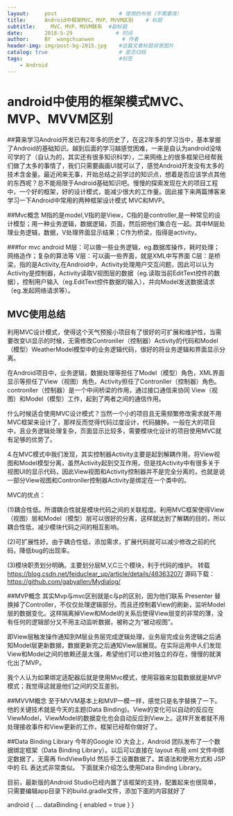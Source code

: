 ```yaml
---
layout:     post                    # 使用的布局（不需要改）
title:      Android中框架MVC、MVP、MVVM区别    # 标题 
subtitle:     MVC、MVP、MVVM联系  #副标题
date:       2018-5-29              # 时间
author:     BY  wangchuanwen         # 作者
header-img: img/post-bg-2015.jpg    #这篇文章标题背景图片
catalog: true                       # 是否归档
tags:                               #标签
    - Android
---
```


# android中使用的框架模式MVC、MVP、MVVM区别

##算来学习Android开发已有2年多的历史了，在这2年多的学习当中，基本掌握了Android的基础知识。越到后面的学习越感觉困难，一来是自认为android没啥可学的了（自认为的，其实还有很多知识科学），二来网络上的很多框架已经帮我们做了太多的事情了，我们只需要画画UI就可以了，感觉Android开发没有太多的技术含金量。最近闲来无事，开始总结之前学过的知识点，想着是否应该学点其他的东西呢？总不能局限于Android基础知识吧。慢慢的探索发现在大的项目工程中，一个好的框架，好的设计模式，能减少很大的工作量。因此接下来两篇博客来学习一下Android中常用的两种框架设计模式 MVC和MVP。

##Mvc概念
M指的是model,V指的是View，C指的是controller,是一种常见的设计模型；用一种业务逻辑，数据逻辑，页面，然后把他们集合在一起。其中M层处理业务逻辑，数据，V处理界面显示结果；C作为桥梁，指得是activity。

###for mvc android 
M层：可以做一些业务逻辑，eg.数据库操作，耗时处理；网络造作；复杂的算法等
V层：可以画一些界面，就是XML中写界面
C层：是桥梁，指的是Activity,在Android中，Activity处理用户交互问题，因此可以认为Activity是控制器，Activity读取V视图层的数据（eg.读取当前EditText控件的数据），控制用户输入（eg.EditText控件数据的输入），并向Model发送数据请求（eg.发起网络请求等）。

## MVC使用总结
利用MVC设计模式，使得这个天气预报小项目有了很好的可扩展和维护性，当需要改变UI显示的时候，无需修改Contronller（控制器）Activity的代码和Model（模型）WeatherModel模型中的业务逻辑代码，很好的将业务逻辑和界面显示分离。

在Android项目中，业务逻辑，数据处理等担任了Model（模型）角色，XML界面显示等担任了View（视图）角色，Activity担任了Contronller（控制器）角色。contronller（控制器）是一个中间桥梁的作用，通过接口通信来协同 View（视图）和Model（模型）工作，起到了两者之间的通信作用。

什么时候适合使用MVC设计模式？当然一个小的项目且无需频繁修改需求就不用MVC框架来设计了，那样反而觉得代码过度设计，代码臃肿。一般在大的项目中，且业务逻辑处理复杂，页面显示比较多，需要模块化设计的项目使用MVC就有足够的优势了。

4.在MVC模式中我们发现，其实控制器Activity主要是起到解耦作用，将View视图和Model模型分离，虽然Activity起到交互作用，但是找Activity中有很多关于视图UI的显示代码，因此View视图和Activity控制器并不是完全分离的，也就是说一部分View视图和Contronller控制器Activity是绑定在一个类中的。

MVC的优点：

(1)耦合性低。所谓耦合性就是模块代码之间的关联程度。利用MVC框架使得View（视图）层和Model（模型）层可以很好的分离，这样就达到了解耦的目的，所以耦合性低，减少模块代码之间的相互影响。

(2)可扩展性好。由于耦合性低，添加需求，扩展代码就可以减少修改之前的代码，降低bug的出现率。

(3)模块职责划分明确。主要划分层M,V,C三个模块，利于代码的维护。
转载
<https://blog.csdn.net/feiduclear_up/article/details/46363207/>
源码下载：<https://github.com/gabyallen/Mydialog/>

##MVP概念
其实Mvp与mvc区别就是c与p的区别，因为他们联系
Presenter 替换掉了Controller，不仅仅处理逻辑部分。而且还控制着View的刷新，监听Model层的数据变化。这样隔离掉View和Model的关系后使得View层变的非常的薄，没有任何的逻辑部分又不用主动监听数据，被称之为“被动视图”。

即View层触发操作通知到M层业务层完成逻辑处理，业务层完成业务逻辑之后通知Model层更新数据，数据更新完之后通知View层展现。在实际运用中人们发现View和Model之间的依赖还是太强，希望他们可以绝对独立的存在，慢慢的就演化出了MVP。

我个人认为如果绑定适配器后就是使用Mvc模式，使用容器来加载数据就是MVP模式；我觉得这就是他们之间的交互差别。

##MVVM概念
至于MVVM基本上和MVP一模一样，感觉只是名字替换了一下。他的关键技术就是今天的主题(Data Binding)。View的变化可以自动的反应在ViewModel，ViewModel的数据变化也会自动反应到View上。这样开发者就不用处理接收事件和View更新的工作，框架已经帮你做好了。

##Data Binding Library
今年的Google IO 大会上，Android 团队发布了一个数据绑定框架（Data Binding Library）。以后可以直接在 layout 布局 xml 文件中绑定数据了，无需再 findViewById 然后手工设置数据了。其语法和使用方式和 JSP 中的 EL 表达式非常类似。 下面就来介绍怎么使用Data Binding Library。

目前，最新版的Android Studio已经内置了该框架的支持，配置起来也很简单，只需要编辑app目录下的build.gradle文件，添加下面的内容就好了

android {
    ....
    dataBinding {
        enabled = true
    }
}


